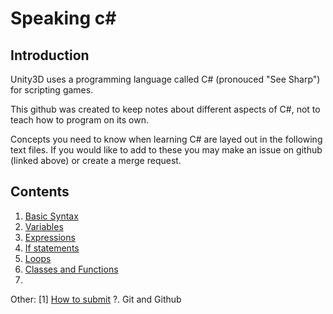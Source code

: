 # Speaking c#

## Introduction

Unity3D uses a programming language called C# (pronouced "See Sharp") for scripting games.

This github was created to keep notes about different aspects of C#, not to teach how to program on its own.

Concepts you need to know when learning C# are layed out in the following text files. 
If you would like to add to these you may make an issue on github (linked above) or create a merge request.


## Contents

1. [Basic Syntax](https://github.com/CapelaGames/csProgrammingBasics/blob/main/syntax.md)
2. [Variables](https://github.com/CapelaGames/csProgrammingBasics/blob/main/variables.md)
3. [Expressions](https://github.com/CapelaGames/csProgrammingBasics/blob/main/expressions.md)
4. [If statements](https://github.com/CapelaGames/csProgrammingBasics/blob/main/if.md)
5. [Loops](https://github.com/CapelaGames/csProgrammingBasics/blob/main/loops.md)
6. [Classes and Functions](https://github.com/CapelaGames/csProgrammingBasics/blob/main/classFunc.md)
7. 

Other:
[1] [How to submit](https://github.com/CapelaGames/csProgrammingBasics/blob/main/submit.md)
?. Git and Github
